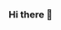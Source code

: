 ### Hi there 👋

<!--
**Joseunghyo7742/Joseunghyo7742** is a ✨ _special_ ✨ repository because its `README.md` (this file) appears on your GitHub profile.

Here are some ideas to get you started:

- 🔭 I’m currently working on ...
- 🌱 I’m currently learning ...
- 👯 I’m looking to collaborate on ...
- 🤔 I’m looking for help with ...
- 💬 Ask me about ...
- 📫 How to reach me: ...
- 😄 Pronouns: ...
- ⚡ Fun fact: ...
[![Solved.ac 프로필](http://mazassumnida.wtf/api/v2/generate_badge?boj=tmdgy7742)](https://solved.ac/tmdgy7742)

